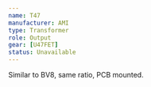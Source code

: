 ```yaml
---
name: T47
manufacturer: AMI
type: Transformer
role: Output
gear: [U47FET]
status: Unavailable
---
```


Similar to BV8, same ratio, PCB mounted.
